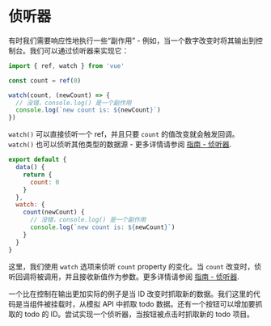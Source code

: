 # 侦听器

有时我们需要响应性地执行一些“副作用” - 例如，当一个数字改变时将其输出到控制台。我们可以通过侦听器来实现它：

<div class="composition-api">

```js
import { ref, watch } from 'vue'

const count = ref(0)

watch(count, (newCount) => {
  // 没错，console.log() 是一个副作用
  console.log(`new count is: ${newCount}`)
})
```

`watch()` 可以直接侦听一个 ref，并且只要 `count` 的值改变就会触发回调。`watch()` 也可以侦听其他类型的数据源 - 更多详情请参阅 <a target="_blank" href="/guide/essentials/watchers.html">指南 - 侦听器</a>.

</div>
<div class="options-api">

```js
export default {
  data() {
    return {
      count: 0
    }
  },
  watch: {
    count(newCount) {
      // 没错，console.log() 是一个副作用
      console.log(`new count is: ${newCount}`)
    }
  }
}
```

这里，我们使用 `watch` 选项来侦听 `count` property 的变化。当 `count` 改变时，侦听回调将被调用，并且接收新值作为参数。更多详情请参阅 <a target="_blank" href="/guide/essentials/watchers.html">指南 - 侦听器</a>.

</div>

一个比在控制在输出更加实际的例子是当 ID 改变时抓取新的数据。我们这里的代码是当组件被挂载时，从模拟 API 中抓取 todo 数据。还有一个按钮可以增加要抓取的 todo 的 ID。尝试实现一个侦听器，当按钮被点击时抓取新的 todo 项目。
